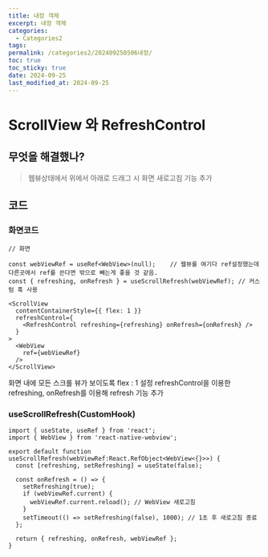 ```yaml
---
title: 내장 객체
excerpt: 내장 객체
categories:
  - Categories2
tags: 
permalink: /categories2/202409250506내장/
toc: true
toc_sticky: true
date: 2024-09-25
last_modified_at: 2024-09-25
---
```

# ScrollView 와 RefreshControl
## 무엇을 해결했나?
> 웹뷰상태에서 위에서 아래로 드래그 시 화면 새로고침 기능 추가

## 코드
### 화면코드
```tsx
// 화면

const webViewRef = useRef<WebView>(null);    // 웹뷰를 여기다 ref설정했는데 다른곳에서 ref를 쓴다면 밖으로 빼는게 좋을 것 같음.
const { refreshing, onRefresh } = useScrollRefresh(webViewRef); // 커스텀 훅 사용

<ScrollView
  contentContainerStyle={{ flex: 1 }}
  refreshControl={
    <RefreshControl refreshing={refreshing} onRefresh={onRefresh} />
  }
>
  <WebView
    ref={webViewRef}
  />
</ScrollView>

```

화면 내에 모든 스크롤 뷰가 보이도록 flex : 1 설정
refreshControl을 이용한 refreshing, onRefresh를 이용해 refresh 기능 추가

### useScrollRefresh(CustomHook)
```tsx
import { useState, useRef } from 'react';
import { WebView } from 'react-native-webview';

export default function useScrollRefresh(webViewRef:React.RefObject<WebView<{}>>) {
  const [refreshing, setRefreshing] = useState(false);

  const onRefresh = () => {
    setRefreshing(true);
    if (webViewRef.current) {
      webViewRef.current.reload(); // WebView 새로고침
    }
    setTimeout(() => setRefreshing(false), 1000); // 1초 후 새로고침 종료
  };

  return { refreshing, onRefresh, webViewRef };
}
```
